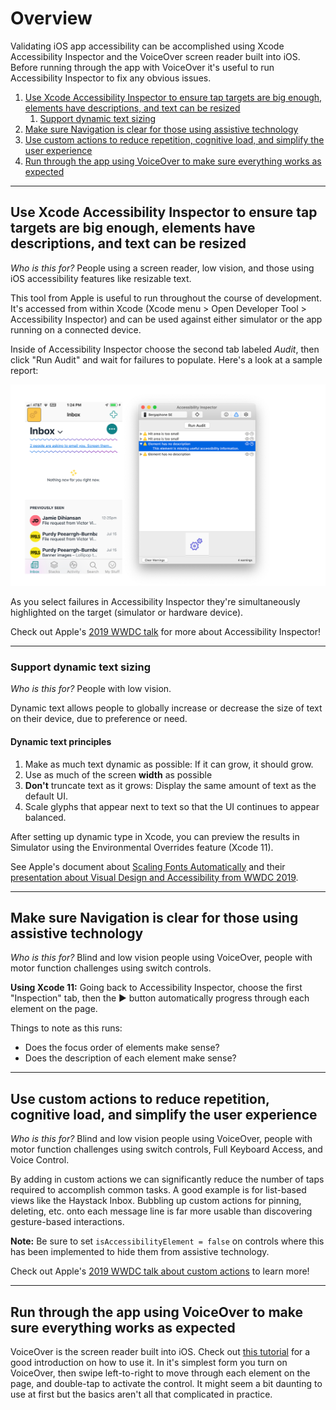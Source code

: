 # Overview

Validating iOS app accessibility can be accomplished using Xcode Accessibility Inspector and the VoiceOver screen reader built into iOS. Before running through the app with VoiceOver it's useful to run Accessibility Inspector to fix any obvious issues.

1. [Use Xcode Accessibility Inspector to ensure tap targets are big enough, elements have descriptions, and text can be resized](#use-xcode-accessibility-inspector-to-ensure-tap-targets-are-big-enough-elements-have-descriptions-and-text-can-be-resized)
   1. [Support dynamic text sizing](#support-dynamic-text-sizing)
2. [Make sure Navigation is clear for those using assistive technology](#make-sure-navigation-is-clear-for-those-using-assistive-technology)
3. [Use custom actions to reduce repetition, cognitive load, and simplify the user experience](#use-custom-actions-to-reduce-repetition-cognitive-load-and-simplify-the-user-experience)
4. [Run through the app using VoiceOver to make sure everything works as expected](#run-through-the-app-using-voiceover-to-make-sure-everything-works-as-expected)

---

## Use Xcode Accessibility Inspector to ensure tap targets are big enough, elements have descriptions, and text can be resized

*Who is this for?* People using a screen reader, low vision, and those using iOS accessibility features like resizable text.

This tool from Apple is useful to run throughout the course of development. It's accessed from within Xcode (Xcode menu > Open Developer Tool > Accessibility Inspector) and can be used against either simulator or the app running on a connected device.

Inside of Accessibility Inspector choose the second tab labeled *Audit*, then click "Run Audit" and wait for failures to populate. Here's a look at a sample report:

![ios accessibility inspector screenshot](../images/ios-accessibility-inspector.png)

As you select failures in Accessibility Inspector they're simultaneously highlighted on the target (simulator or hardware device).

Check out Apple's [2019 WWDC talk](https://developer.apple.com/videos/play/wwdc2019/257/) for more about Accessibility Inspector!

---

### Support dynamic text sizing

*Who is this for?* People with low vision.

Dynamic text allows people to globally increase or decrease the size of text on their device, due to preference or need.

#### Dynamic text principles
1. Make as much text dynamic as possible: If it can grow, it should grow.
2. Use as much of the screen **width** as possible
3. **Don't** truncate text as it grows: Display the same amount of text as the default UI.
4. Scale glyphs that appear next to text so that the UI continues to appear balanced.

After setting up dynamic type in Xcode, you can preview the results in Simulator using the Environmental Overrides feature (Xcode 11).

See Apple's document about [Scaling Fonts Automatically](https://developer.apple.com/documentation/uikit/uifont/scaling_fonts_automatically) and their [presentation about Visual Design and Accessibility from WWDC 2019](https://developer.apple.com/videos/play/wwdc2019/244/).

---

## Make sure Navigation is clear for those using assistive technology

*Who is this for?* Blind and low vision people using VoiceOver, people with motor function challenges using switch controls.

**Using Xcode 11:** Going back to Accessibility Inspector, choose the first "Inspection" tab, then the ▶️ button automatically progress through each element on the page.

Things to note as this runs:

* Does the focus order of elements make sense?
* Does the description of each element make sense?

---

## Use custom actions to reduce repetition, cognitive load, and simplify the user experience

*Who is this for?* Blind and low vision people using VoiceOver, people with motor function challenges using switch controls, Full Keyboard Access, and Voice Control.

By adding in custom actions we can significantly reduce the number of taps required to accomplish common tasks. A good example is for list-based views like the Haystack Inbox. Bubbling up custom actions for pinning, deleting, etc. onto each message line is far more usable than discovering gesture-based interactions.

**Note:** Be sure to set `isAccessibilityElement = false` on controls where this has been implemented to hide them from assistive technology.

Check out Apple's [2019 WWDC talk about custom actions](https://developer.apple.com/videos/play/wwdc2019/250/) to learn more!

---

## Run through the app using VoiceOver to make sure everything works as expected

VoiceOver is the screen reader built into iOS. Check out [this tutorial](https://www.imore.com/how-use-voiceover-iphone-and-ipad) for a good introduction on how to use it. In it's simplest form you turn on VoiceOver, then swipe left-to-right to move through each element on the page, and double-tap to activate the control. It might seem a bit daunting to use at first but the basics aren't all that complicated in practice.
